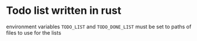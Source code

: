 # Todo list written in rust

environment variables `TODO_LIST` and `TODO_DONE_LIST` must be set to paths of files to use for the lists

